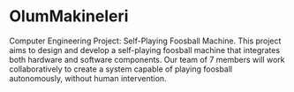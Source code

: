 # OlumMakineleri
Computer Engineering Project: Self-Playing Foosball Machine. This project aims to design and develop a self-playing foosball machine that integrates both hardware and software components. Our team of 7 members will work collaboratively to create a system capable of playing foosball autonomously, without human intervention.
